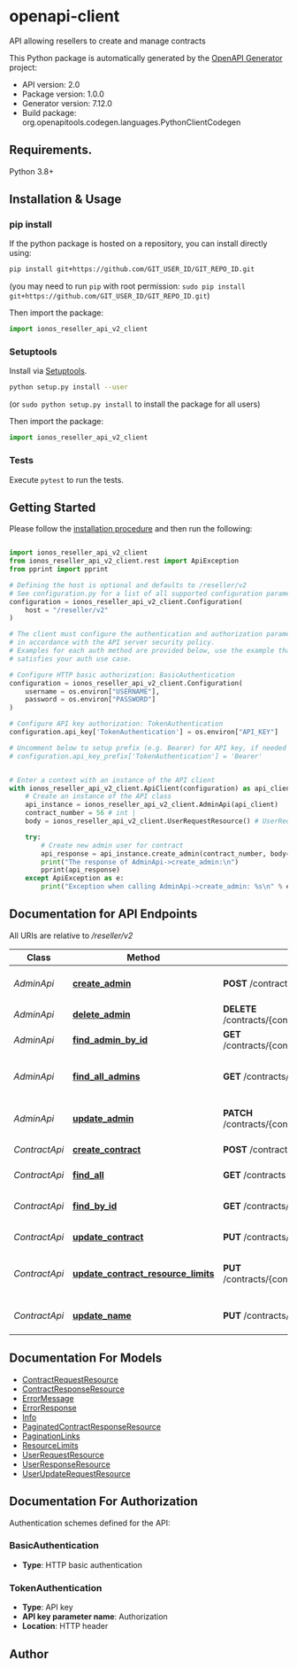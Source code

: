 # openapi-client
API allowing resellers to create and manage contracts


This Python package is automatically generated by the [OpenAPI Generator](https://openapi-generator.tech) project:

- API version: 2.0
- Package version: 1.0.0
- Generator version: 7.12.0
- Build package: org.openapitools.codegen.languages.PythonClientCodegen

## Requirements.

Python 3.8+

## Installation & Usage
### pip install

If the python package is hosted on a repository, you can install directly using:

```sh
pip install git+https://github.com/GIT_USER_ID/GIT_REPO_ID.git
```
(you may need to run `pip` with root permission: `sudo pip install git+https://github.com/GIT_USER_ID/GIT_REPO_ID.git`)

Then import the package:
```python
import ionos_reseller_api_v2_client
```

### Setuptools

Install via [Setuptools](http://pypi.python.org/pypi/setuptools).

```sh
python setup.py install --user
```
(or `sudo python setup.py install` to install the package for all users)

Then import the package:
```python
import ionos_reseller_api_v2_client
```

### Tests

Execute `pytest` to run the tests.

## Getting Started

Please follow the [installation procedure](#installation--usage) and then run the following:

```python

import ionos_reseller_api_v2_client
from ionos_reseller_api_v2_client.rest import ApiException
from pprint import pprint

# Defining the host is optional and defaults to /reseller/v2
# See configuration.py for a list of all supported configuration parameters.
configuration = ionos_reseller_api_v2_client.Configuration(
    host = "/reseller/v2"
)

# The client must configure the authentication and authorization parameters
# in accordance with the API server security policy.
# Examples for each auth method are provided below, use the example that
# satisfies your auth use case.

# Configure HTTP basic authorization: BasicAuthentication
configuration = ionos_reseller_api_v2_client.Configuration(
    username = os.environ["USERNAME"],
    password = os.environ["PASSWORD"]
)

# Configure API key authorization: TokenAuthentication
configuration.api_key['TokenAuthentication'] = os.environ["API_KEY"]

# Uncomment below to setup prefix (e.g. Bearer) for API key, if needed
# configuration.api_key_prefix['TokenAuthentication'] = 'Bearer'


# Enter a context with an instance of the API client
with ionos_reseller_api_v2_client.ApiClient(configuration) as api_client:
    # Create an instance of the API class
    api_instance = ionos_reseller_api_v2_client.AdminApi(api_client)
    contract_number = 56 # int | 
    body = ionos_reseller_api_v2_client.UserRequestResource() # UserRequestResource |  (optional)

    try:
        # Create new admin user for contract
        api_response = api_instance.create_admin(contract_number, body=body)
        print("The response of AdminApi->create_admin:\n")
        pprint(api_response)
    except ApiException as e:
        print("Exception when calling AdminApi->create_admin: %s\n" % e)

```

## Documentation for API Endpoints

All URIs are relative to */reseller/v2*

Class | Method | HTTP request | Description
------------ | ------------- | ------------- | -------------
*AdminApi* | [**create_admin**](docs/AdminApi.md#create_admin) | **POST** /contracts/{contractNumber}/admins | Create new admin user for contract
*AdminApi* | [**delete_admin**](docs/AdminApi.md#delete_admin) | **DELETE** /contracts/{contractNumber}/admins/{adminId} | Delete admin user
*AdminApi* | [**find_admin_by_id**](docs/AdminApi.md#find_admin_by_id) | **GET** /contracts/{contractNumber}/admins/{adminId} | Find admin by ID
*AdminApi* | [**find_all_admins**](docs/AdminApi.md#find_all_admins) | **GET** /contracts/{contractNumber}/admins | Get all admin users of the contract
*AdminApi* | [**update_admin**](docs/AdminApi.md#update_admin) | **PATCH** /contracts/{contractNumber}/admins/{adminId} | Partially update admin user
*ContractApi* | [**create_contract**](docs/ContractApi.md#create_contract) | **POST** /contracts | Create new contract
*ContractApi* | [**find_all**](docs/ContractApi.md#find_all) | **GET** /contracts | Get all contracts
*ContractApi* | [**find_by_id**](docs/ContractApi.md#find_by_id) | **GET** /contracts/{contractNumber} | Find contract by ID
*ContractApi* | [**update_contract**](docs/ContractApi.md#update_contract) | **PUT** /contracts/{contractNumber} | Update contract
*ContractApi* | [**update_contract_resource_limits**](docs/ContractApi.md#update_contract_resource_limits) | **PUT** /contracts/{contractNumber}/resourcelimits | Update resource limits for contract
*ContractApi* | [**update_name**](docs/ContractApi.md#update_name) | **PUT** /contracts/{contractNumber}/name | Update contract name


## Documentation For Models

 - [ContractRequestResource](docs/ContractRequestResource.md)
 - [ContractResponseResource](docs/ContractResponseResource.md)
 - [ErrorMessage](docs/ErrorMessage.md)
 - [ErrorResponse](docs/ErrorResponse.md)
 - [Info](docs/Info.md)
 - [PaginatedContractResponseResource](docs/PaginatedContractResponseResource.md)
 - [PaginationLinks](docs/PaginationLinks.md)
 - [ResourceLimits](docs/ResourceLimits.md)
 - [UserRequestResource](docs/UserRequestResource.md)
 - [UserResponseResource](docs/UserResponseResource.md)
 - [UserUpdateRequestResource](docs/UserUpdateRequestResource.md)


<a id="documentation-for-authorization"></a>
## Documentation For Authorization


Authentication schemes defined for the API:
<a id="BasicAuthentication"></a>
### BasicAuthentication

- **Type**: HTTP basic authentication

<a id="TokenAuthentication"></a>
### TokenAuthentication

- **Type**: API key
- **API key parameter name**: Authorization
- **Location**: HTTP header


## Author




